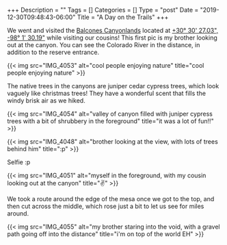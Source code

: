 +++
Description = ""
Tags = []
Categories = []
Type = "post"
Date = "2019-12-30T09:48:43-06:00"
Title = "A Day on the Trails"
+++

We went and visited the [Balcones Canyonlands](https://www.fws.gov/refuge/balcones_canyonlands/) located at [+30° 30' 27.03", -98° 1' 30.19"](https://duckduckgo.com/?q=%2B30%C2%B0+30%27+27.03%22%2C+-98%C2%B0+1%27+30.19%22&t=ffab&ia=web&iaxm=maps&strict_bbox=0&bbox=30.573871674243332%2C-98.07886115080203%2C30.466956326396026%2C-97.90033331877078) while visiting our cousins! This first pic is my brother looking out at the canyon. You can see the Colorado River in the distance, in addition to the reserve entrance.

{{< img src="IMG_4053" alt="cool people enjoying nature" title="cool people enjoying nature" >}}

The native trees in the canyons are juniper cedar cypress trees, which look vaguely like christmas trees! They have a wonderful scent that fills the windy brisk air as we hiked.

{{< img src="IMG_4054" alt="valley of canyon filled with juniper cypress trees with a bit of shrubbery in the foreground" title="it was a lot of fun!!" >}}

{{< img src="IMG_4048" alt="brother looking at the view, with lots of trees behind him" title=":p" >}}

Selfie :p

{{< img src="IMG_4051" alt="myself in the foreground, with my cousin looking out at the canyon" title="✌️" >}}

We took a route around the edge of the mesa once we got to the top, and then cut across the middle, which rose just a bit to let us see for miles around.

{{< img src="IMG_4055" alt="my brother staring into the void, with a gravel path going off into the distance" title="i'm on top of the world EH" >}}
